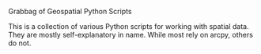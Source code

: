 Grabbag of Geospatial Python Scripts

This is a collection of various Python scripts for working with spatial data. They are mostly self-explanatory in name. While most rely on arcpy, others do not.
